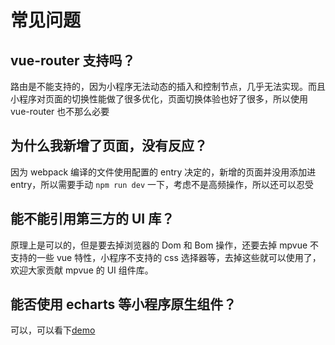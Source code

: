 <script crossorigin="anonymous" src="//www.dpfile.com/app/owl/static/owl_1.5.28.js"></script>
<script>
Owl.start({
    project: 'mpvue-doc',
    pageUrl: 'qa'
})
</script>

# 常见问题
## vue-router 支持吗？

路由是不能支持的，因为小程序无法动态的插入和控制节点，几乎无法实现。而且小程序对页面的切换性能做了很多优化，页面切换体验也好了很多，所以使用 vue-router 也不那么必要

## 为什么我新增了页面，没有反应？

因为 webpack 编译的文件使用配置的 entry 决定的，新增的页面并没用添加进 entry，所以需要手动 `npm run dev` 一下，考虑不是高频操作，所以还可以忍受

## 能不能引用第三方的 UI 库？

原理上是可以的，但是要去掉浏览器的 Dom 和 Bom 操作，还要去掉 mpvue 不支持的一些 vue 特性，小程序不支持的 css 选择器等，去掉这些就可以使用了，欢迎大家贡献 mpvue 的 UI 组件库。

## 能否使用 echarts 等小程序原生组件？

可以，可以看下[demo](https://github.com/mpvue/examples/tree/master/echarts)